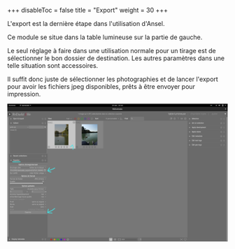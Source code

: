 +++
disableToc = false
title = "Export"
weight = 30
+++

L'export est la dernière étape dans l'utilisation d'Ansel.

Ce module se situe dans la table lumineuse sur la partie de gauche.

Le seul réglage à faire dans une utilisation normale pour un tirage
est  de  sélectionner  le  bon  dossier  de  destination.  Les  autres
paramètres dans une telle situation sont accessoires.

Il suffit  donc juste de  sélectionner les photographies et  de lancer
l'export  pour  avoir les  fichiers  jpeg  disponibles, prêts  à  être
envoyer pour impression.

![screen](export.png?classes=shadow&height=500px)
